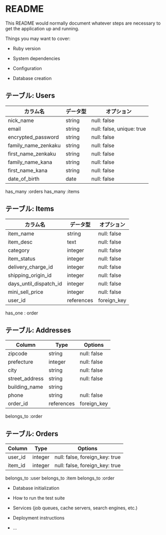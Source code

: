 # README

This README would normally document whatever steps are necessary to get the
application up and running.

Things you may want to cover:

* Ruby version

* System dependencies

* Configuration

* Database creation




## テーブル: Users

| カラム名            | データ型 | オプション   |
| ------------- | ---------- | ------------------------------ |
| nick_name          | string  | null: false |
| email              | string  | null: false, unique: true |
| encrypted_password | string  | null: false |
| family_name_zenkaku| string  | null: false |
| first_name_zenkaku |  string | null: false |
| family_name_kana   |  string | null: false |
| first_name_kana    |  string | null: false |
| date_of_birth      |  date   | null: false |

has_many :orders
has_many :items



## テーブル: Items
| カラム名             | データ型 | オプション |
| ------------- | ---------- | ------------------------------ |
| item_name           | string | null: false |
| item_desc           | text   | null: false |
| category            |integer | null: false |
| item_status         |integer | null: false |
| delivery_charge_id  |integer | null: false |
| shipping_origin_id  |integer | null: false |
| days_until_dispatch_id|integer|null: false |
| mini_sell_price     |integer | null: false |
| user_id             |references|foreign_key |


has_one : order




## テーブル: Addresses

| Column            | Type     | Options              |
| ------------- | ---------- | ------------------------------ |
| zipcode           | string   | null: false          |
| prefecture        | integer  | null: false          |
| city              | string   | null: false          |
| street_address    | string   | null: false          |
| building_name     | string   |                      |
| phone             | string   | null: false          |
| order_id          |references| foreign_key          |

belongs_to :order



## テーブル: Orders

| Column        | Type       | Options                        |
| ------------- | ---------- | ------------------------------ |
| user_id       | integer    | null: false, foreign_key: true |
| item_id       | integer    | null: false, foreign_key: true |


belongs_to :user
belongs_to :item
belongs_to :order





* Database initialization

* How to run the test suite

* Services (job queues, cache servers, search engines, etc.)

* Deployment instructions

* ...
